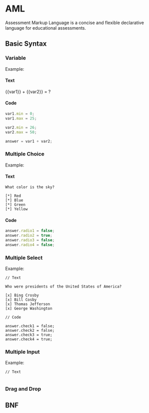 # AML

Assessment Markup Language is a concise and flexible declarative language for educational assessments.

## Basic Syntax

### Variable

Example:

#### Text

{{var1}} + {{var2}} = ?

#### Code

```javascript
var1.min = 0;
var1.max = 25;

var2.min = 26;
var2.max = 50;

answer = var1 + var2;
```

### Multiple Choice

Example:

#### Text

```
What color is the sky?

[*] Red
[*] Blue
[*] Green
[*] Yellow
```

#### Code

```javascript
answer.radio1 = false;
answer.radio2 = true;
answer.radio3 = false;
answer.radio4 = false;
```

### Multiple Select

Example:
```
// Text

Who were presidents of the United States of America?

[x] Bing Crosby
[x] Bill Cosby
[x] Thomas Jefferson
[x] George Washington

// Code

answer.check1 = false;
answer.check2 = false;
answer.check3 = true;
answer.check4 = true;
```

### Multiple Input

Example:
```
// Text


```

### Drag and Drop

## BNF

